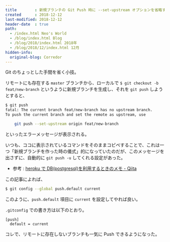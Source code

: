 ```yaml
---
title        : 新規ブランチの Git Push 時に --set-upstream オプションを省略する
created      : 2018-12-12
last-modified: 2018-12-12
header-date  : true
path:
  - /index.html Neo's World
  - /blog/index.html Blog
  - /blog/2018/index.html 2018年
  - /blog/2018/12/index.html 12月
hidden-info:
  original-blog: Corredor
---
```


Git のちょっとした手間を省く小技。

リモートにも存在する `master` ブランチから、ローカルで `$ git checkout -b feat/new-branch` というように新規ブランチを生成し、それを `git push` しようとすると、

```bash
$ git push
fatal: The current branch feat/new-branch has no upstream branch.
To push the current branch and set the remote as upstream, use

    git push --set-upstream origin feat/new-branch
```

といったエラーメッセージが表示される。

いつも、ココに表示されているコマンドをそのままコピペすることで、これは一つ「新規ブランチを作った時の儀式」的になっていたのだが、このメッセージを出さずに、自動的に `git push -u` してくれる設定があった。

- 参考 : [heroku で DB(postgresql)を利用するときのメモ - Qiita](https://qiita.com/hiyuzawa/items/57d1d7a3feac54852487)

この記事によれば、

```bash
$ git config --global push.default current
```

このように、`push.default` 項目に `current` を設定してやれば良い。

`.gitconfig` での書き方は以下のとおり。

```properties
[push]
  default = current
```

コレで、リモートに存在しないブランチも一気に Push できるようになった。
